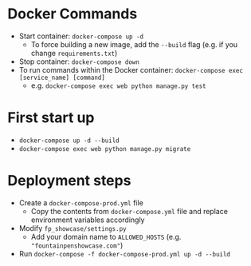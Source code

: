 # Docker Commands

* Start container: `docker-compose up -d`
  * To force building a new image, add the `--build` flag (e.g. if you change `requirements.txt`)
* Stop container: `docker-compose down`
* To run commands within the Docker container: `docker-compose exec [service_name] [command]`
  * e.g. `docker-compose exec web python manage.py test`

# First start up

* `docker-compose up -d --build`
* `docker-compose exec web python manage.py migrate`

# Deployment steps

* Create a `docker-compose-prod.yml` file
  * Copy the contents from `docker-compose.yml` file and replace environment variables accordingly
* Modify `fp_showcase/settings.py`
  * Add your domain name to `ALLOWED_HOSTS` (e.g. `"fountainpenshowcase.com"`)
* Run `docker-compose -f docker-compose-prod.yml up -d --build`